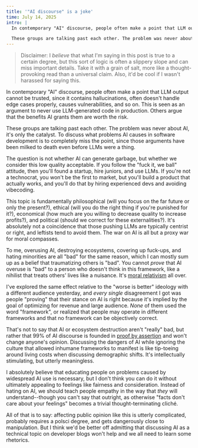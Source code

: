 ```yaml
---
title: '"AI discourse" is a joke'
time: July 14, 2025
intro: |
  In contemporary "AI" discourse, people often make a point that LLM output cannot be trusted, since it contains hallucinations, often doesn't handle edge cases properly, causes vulnerabilities, and so on. This is seen as an argument to never use LLM-generated code in production. Others argue that the benefits AI grants them are worth the risk.

  These groups are talking past each other. The problem was never about AI, it's only the catalyst. To discuss what problems AI causes in software development is to completely miss the point, since those same arguments have been milked to death even before LLMs were a thing.
---
```


> Disclaimer: I *believe* that what I'm saying in this post is true to a certain degree, but this sort of logic is often a slippery slope and can miss important details. Take it with a grain of salt, more like a thought-provoking read than a universal claim. Also, it'd be cool if I wasn't harassed for saying this.

In contemporary "AI" discourse, people often make a point that LLM output cannot be trusted, since it contains hallucinations, often doesn't handle edge cases properly, causes vulnerabilities, and so on. This is seen as an argument to never use LLM-generated code in production. Others argue that the benefits AI grants them are worth the risk.

These groups are talking past each other. The problem was never about AI, it's only the catalyst. To discuss what problems AI causes in software development is to completely miss the point, since those arguments have been milked to death even before LLMs were a thing.

The question is not whether AI can generate garbage, but whether we consider this low quality acceptable. If you follow the "fuck it, we ball" attitude, then you'll found a startup, hire juniors, and use LLMs. If you're not a technocrat, you won't be the first to market, but you'll build a product that actually works, and you'll do that by hiring experienced devs and avoiding vibecoding.

This topic is fundamentally philosophical (will you focus on the far future or only the present?), ethical (will you do the right thing if you're punished for it?), economical (how much are you willing to decrease quality to increase profits?), and political (should we correct for these externalities?). It's absolutely not a coincidence that those pushing LLMs are typically centrist or right, and leftists tend to avoid them. The war on AI is all but a proxy war for moral compasses.

To me, overusing AI, destroying ecosystems, covering up fuck-ups, and hating minorities are all "bad" for the same reason, which I can mostly sum up as a belief that traumatizing others is "bad". You cannot *prove* that AI overuse is "bad" to a person who doesn't think in this framework, like a nihilist that treats others' lives like a nuisance. It's [moral relativism](https://en.wikipedia.org/wiki/Moral_relativism) all over.

I've explored the same effect relative to the "worse is better" ideology with a different audience yesterday, and *every single* disagreement I got was people "proving" that their stance on AI is right because it's implied by the goal of optimizing for revenue and large audience. *None* of them used the word "framework", or realized that people may operate in different frameworks and that no framework can be objectively correct.

That's not to say that AI or ecosystem destruction aren't "really" bad, but rather that 99% of AI discourse is founded in [proof by assertion](https://en.wikipedia.org/wiki/Proof_by_assertion) and won't change anyone's opinion. Discussing the dangers of AI while ignoring the culture that allowed inhumane frameworks to manifest is like tip-toeing around living costs when discussing demographic shifts. It's intellectually stimulating, but utterly meaningless.

I absolutely believe that educating people on problems caused by widespread AI use is necessary, but I don't think you can do it without ultimately appealing to feelings like fairness and consideration. Instead of hating on AI, we should teach people empathy in the way that *they* will understand--though you can't say that outright, as otherwise "facts don't care about your feelings" becomes a trivial thought-terminating cliché.

All of that is to say: affecting public opinion like this is utterly complicated, probably requires a polsci degree, and gets dangerously close to manipulation. But I think we'd be better off admitting that discussing AI as a technical topic on developer blogs won't help and we all need to learn some rhetorics.
